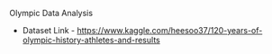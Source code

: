 Olympic Data Analysis

- Dataset Link - https://www.kaggle.com/heesoo37/120-years-of-olympic-history-athletes-and-results